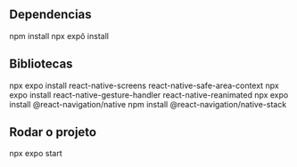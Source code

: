 ## Dependencias 
npm install
npx expô install 

## Bibliotecas 
npx expo install react-native-screens react-native-safe-area-context
npx expo install react-native-gesture-handler react-native-reanimated
npx expo install @react-navigation/native
npm install @react-navigation/native-stack

## Rodar o projeto 
npx expo start
